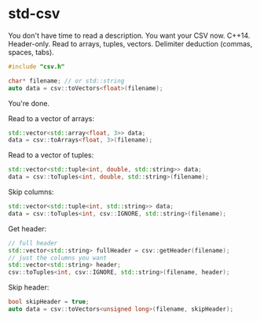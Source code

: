 # std-csv
You don't have time to read a description. You want your CSV now. C++14. Header-only. Read to arrays, tuples, vectors. Delimiter deduction (commas, spaces, tabs).

```cpp
#include "csv.h"

char* filename; // or std::string
auto data = csv::toVectors<float>(filename);
```
You're done.

Read to a vector of arrays:
```cpp
std::vector<std::array<float, 3>> data;
data = csv::toArrays<float, 3>(filename);
```

Read to a vector of tuples:
```cpp
std::vector<std::tuple<int, double, std::string>> data;
data = csv::toTuples<int, double, std::string>(filename);
```

Skip columns:
```cpp
std::vector<std::tuple<int, std::string>> data;
data = csv::toTuples<int, csv::IGNORE, std::string>(filename);
```

Get header:
```cpp
// full header
std::vector<std::string> fullHeader = csv::getHeader(filename);
// just the columns you want
std::vector<std::string> header;
csv::toTuples<int, csv::IGNORE, std::string>(filename, header);
```

Skip header:
```cpp
bool skipHeader = true;
auto data = csv::toVectors<unsigned long>(filename, skipHeader);
```
